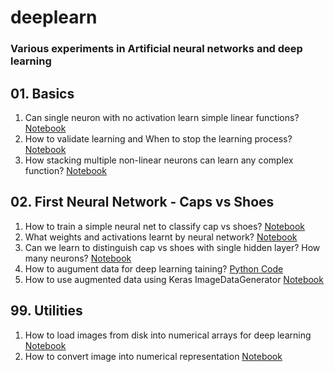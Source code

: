 # deeplearn
### Various experiments in Artificial neural networks and deep learning

## 01. **Basics**
1. Can single neuron with no activation learn simple linear functions? [Notebook](./1_neuron_guessing_linear_functions.ipynb)
2. How to validate learning and When to stop the learning process? [Notebook](./1_neuron_network_validation_and_early_stopping.ipynb)
3. How stacking multiple non-linear neurons can learn any complex function? [Notebook](./1_neuron_vs_layer_of_many_for_guessing_complex_functions.ipynb)

## 02. **First Neural Network - Caps vs Shoes**
1. How to train a simple neural net to classify cap vs shoes?
 [Notebook](./2_Deep_learning_to_classify_caps_vs_shoes.ipynb)
2. What weights and activations learnt by neural network? [Notebook](./2_Weights_learned_in_deep_learning_network.ipynb)
3. Can we learn to distinguish cap vs shoes with single hidden layer? How many neurons? [Notebook](./2_Single_hidden_layer_caps_vs_shoes.ipynb)
4. How to augument data for deep learning taining? [Python Code](./generate_augmented_data.py)
5. How to use augmented data using Keras ImageDataGenerator [Notebook](./2_Training_with_data_augmentation.ipynb)

## 99. **Utilities**
1. How to load images from disk into numerical arrays for deep learning [Notebook](./Load_Image_files_into_numerical_array_like_Data_Generator.ipynb)
2. How to convert image into numerical representation [Notebook](./Convert_Image_to_numpy_array_for_deep_learning.ipynb)

